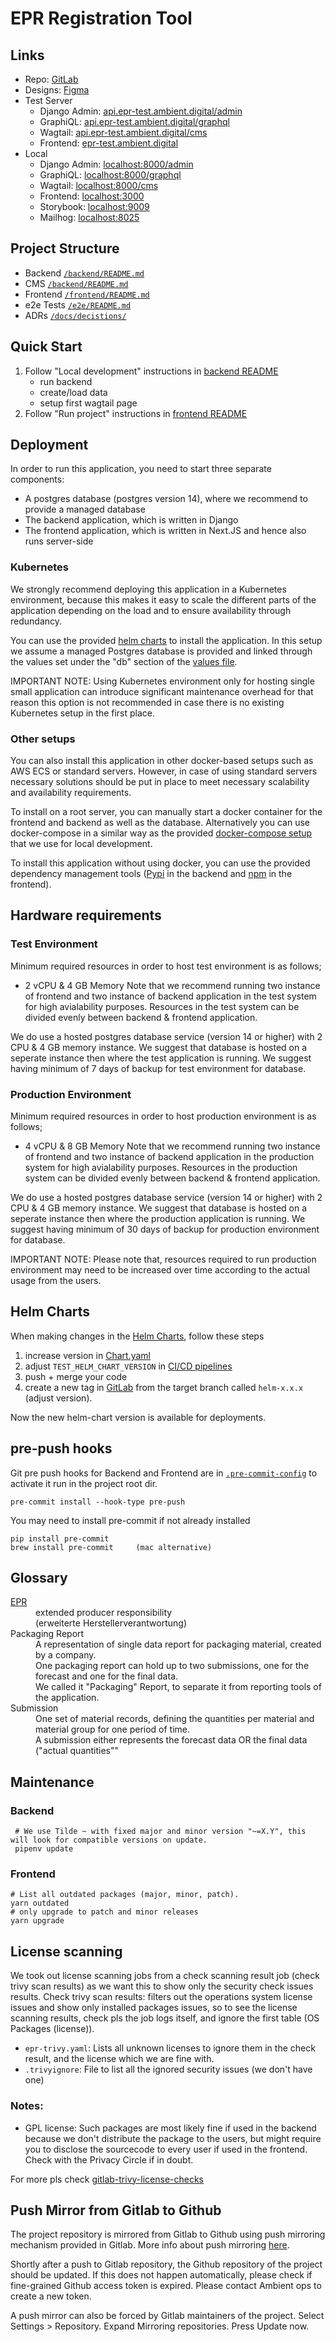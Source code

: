 # EPR Registration Tool

## Links

- Repo: [GitLab](https://gitlab.ambient-innovation.com/giz/epr-registration-tool)
- Designs: [Figma](https://www.figma.com/file/DAopFQAjt8DvKetQfrH7EG/GIZ-EPR-Registration-Tool-MUI)
- Test Server
  - Django Admin: [api.epr-test.ambient.digital/admin](https://api.epr-tool.ambient.digital/admin/)
  - GraphiQL: [api.epr-test.ambient.digital/graphql](https://api.epr-tool.ambient.digital/graphql/)
  - Wagtail: [api.epr-test.ambient.digital/cms](https://api.epr-tool.ambient.digital/cms/)
  - Frontend: [epr-test.ambient.digital](https://epr-tool.ambient.digital/)
- Local
  - Django Admin: [localhost:8000/admin](http://localhost:8000/admin/)
  - GraphiQL: [localhost:8000/graphql](http://localhost:8000/grapqhl/)
  - Wagtail: [localhost:8000/cms](http://localhost:8000/cms/)
  - Frontend: [localhost:3000](http://localhost:3000)
  - Storybook: [localhost:9009](http://localhost:9009)
  - Mailhog: [localhost:8025](http://localhost:8025)


## Project Structure

- Backend [`/backend/README.md`](./backend/README.md)
- CMS [`/backend/README.md`](./backend/README.md)
- Frontend [`/frontend/README.md`](./frontend/README.md)
- e2e Tests [`/e2e/README.md`](./e2e/README.md)
- ADRs [`/docs/decistions/`](./docs/decisions/0000-example-use-adrs.md)


## Quick Start

1. Follow "Local development" instructions in [backend README](./backend/README.md)
   - run backend
   - create/load data
   - setup first wagtail page
2. Follow "Run project" instructions in [frontend README](./frontend/README.md)

## Deployment

In order to run this application, you need to start three separate components: 
- A postgres database (postgres version 14), where we recommend to provide a managed database
- The backend application, which is written in Django
- The frontend application, which is written in Next.JS and hence also runs server-side

### Kubernetes

We strongly recommend deploying this application in a Kubernetes environment, because this makes it easy to scale the different parts of the application depending on the load and to ensure availability through redundancy.

You can use the provided [helm charts](./charts/epr-registration-tool) to install the application. In this setup we assume a managed Postgres database is provided and linked through the values set under the "db" section of the [values file](./charts/epr-registration-tool/values.yaml).

IMPORTANT NOTE: Using Kubernetes environment only for hosting single small application can introduce significant maintenance overhead for that reason this option is not recommended in case there is no existing Kubernetes setup in the first place.

### Other setups
 
You can also install this application in other docker-based setups such as AWS ECS or standard servers. However, in case of using standard servers necessary solutions should be put in place to meet necessary scalability and availability requirements.

To install on a root server, you can manually start a docker container for the frontend and backend as well as the database. Alternatively you can use docker-compose in a similar way as the provided [docker-compose setup](./docker-compose.yml) that we use for local development. 

To install this application without using docker, you can use the provided dependency management tools ([Pypi](./backend/Pipfile) in the backend and [npm](./frontend/package.json) in the frontend).

## Hardware requirements
### Test Environment
Minimum required resources in order to host test environment is as follows;
- 2 vCPU & 4 GB Memory 
Note that we recommend running two instance of frontend and two instance of backend application in the test system for high avialability purposes. Resources in the test system can be divided evenly between backend & frontend application.

We do use a hosted postgres database service (version 14 or higher)  with 2 CPU & 4 GB memory instance. We suggest that database is hosted on a seperate instance then where the test application is running. We suggest having minimum of 7 days of backup for test environment for database.

### Production Environment
Minimum required resources in order to host production environment is as follows;
- 4 vCPU & 8 GB Memory 
Note that we recommend running two instance of frontend and two instance of backend application in the production system for high avialability purposes. Resources in the production system can be divided evenly between backend & frontend application.

We do use a hosted postgres database service (version 14 or higher)  with 2 CPU & 4 GB memory instance. We suggest that database is hosted on a seperate instance then where the production application is running. We suggest having minimum of 30 days of backup for production environment for database.

IMPORTANT NOTE: Please note that, resources required to run production environment may need to be increased over time according to the actual usage from the users.


## Helm Charts

When making changes in the [Helm Charts](charts/epr-registration-tool/Chart.yaml), follow these steps

  1. increase version in [Chart.yaml](charts/epr-registration-tool/Chart.yaml)
  2. adjust `TEST_HELM_CHART_VERSION` in [CI/CD pipelines](.gitlab-ci.yml)
  3. push + merge your code
  4. create a new tag in [GitLab](https://gitlab.ambient-innovation.com/giz/epr-registration-tool/-/tags) 
     from the target branch called `helm-x.x.x` (adjust version).

Now the new helm-chart version is available for deployments.

## pre-push hooks

Git pre push hooks for Backend and Frontend are in [`.pre-commit-config`](./.pre-commit-config.yaml)
to activate it run in the project root dir.

    pre-commit install --hook-type pre-push

You may need to install pre-commit if not already installed

    pip install pre-commit
    brew install pre-commit     (mac alternative)


## Glossary

<dl>
  <dt>
    <a href="https://www.zmart.de/blog/epr-was-ist-die-erweiterte-herstellerverantwortung" target='_blank'>
      EPR
    </a>
  </dt>
  <dd>
    extended producer responsibility <br>
    (erweiterte Herstellerverantwortung)
  </dd>
  <dt>Packaging Report</dt>
  <dd>
    A representation of single data report for packaging material, created by a company.<br>
    One packaging report can hold up to two submissions, one for the forecast and one for the final data.<br>
    We called it "Packaging" Report, to separate it from reporting tools of the application.
  </dd>
  <dt>Submission</dt>
  <dd>
    One set of material records, defining the quantities per material and material group for one period of time.<br>
    A submission either represents the forecast data OR the final data ("actual quantities""
  </dd>
</dl>


## Maintenance
### Backend
```shell
 # We use Tilde ~ with fixed major and minor version "~=X.Y", this will look for compatible versions on update.  
 pipenv update
```
### Frontend
```shell
# List all outdated packages (major, minor, patch).
yarn outdated
# only upgrade to patch and minor releases
yarn upgrade
```

## License scanning
We took out license scanning jobs from a check scanning result job (check trivy scan results) as we want this to show only the security check issues results. 
Check trivy scan results: filters out the operations system license issues and show only installed packages issues, so
to see the license scanning results, check pls the job logs itself, and ignore the first table (OS Packages (license)).

- `epr-trivy.yaml`: Lists all unknown licenses to ignore them in the check result, and the license which we are fine with.
- `.trivyignore`: File to list all the ignored security issues (we don't have one)

### Notes:
- GPL license: Such packages are most likely fine if used in the backend because we don't distribute the package to the users, 
  but might require you to disclose the sourcecode to every user if used in the frontend. Check with the Privacy Circle if in doubt.

For more pls check [gitlab-trivy-license-checks](https://github.com/ambient-innovation/gitlab-trivy-license-checks)

## Push Mirror from Gitlab to Github
The project repository is mirrored from Gitlab to Github using push mirroring mechanism provided in Gitlab.
More info about push mirroring [here](https://docs.gitlab.com/ee/user/project/repository/mirror/push.html#set-up-a-push-mirror-from-gitlab-to-github).

Shortly after a push to Gitlab repository, the Github repository of the project should be updated. If this
does not happen automatically, please check if fine-grained Github access token is expired. Please contact
Ambient ops to create a new token.

A push mirror can also be forced by Gitlab maintainers of the project. Select Settings > Repository. Expand Mirroring repositories. Press Update now.
